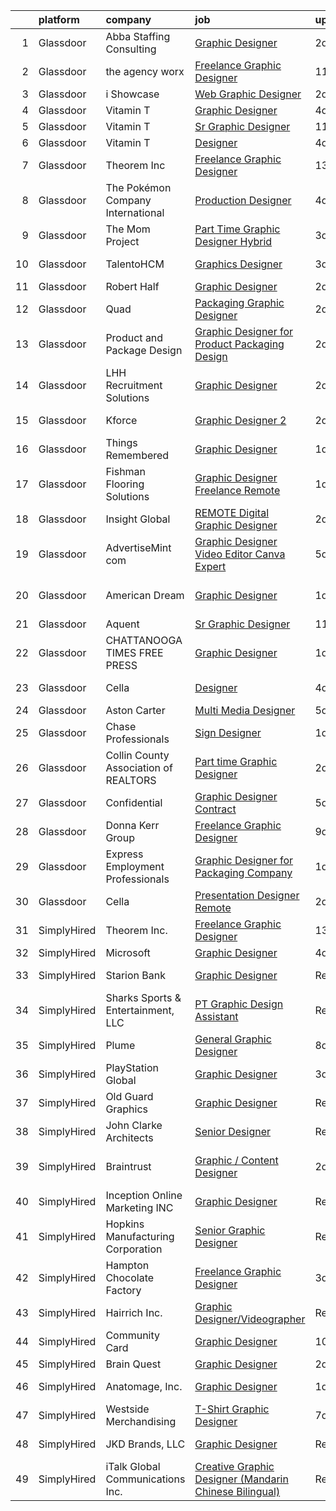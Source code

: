 

|    | platform    | company                               | job                                                                                                                                                                                                                                                                                                                                                                                                                                                                                                                                                                                                                                                                                                                                                                                                                                                                                                                                                                                                                                                                                                                                                                                                                                                                                                                                         | update_time   | location             |
|---:|:------------|:--------------------------------------|:--------------------------------------------------------------------------------------------------------------------------------------------------------------------------------------------------------------------------------------------------------------------------------------------------------------------------------------------------------------------------------------------------------------------------------------------------------------------------------------------------------------------------------------------------------------------------------------------------------------------------------------------------------------------------------------------------------------------------------------------------------------------------------------------------------------------------------------------------------------------------------------------------------------------------------------------------------------------------------------------------------------------------------------------------------------------------------------------------------------------------------------------------------------------------------------------------------------------------------------------------------------------------------------------------------------------------------------------|:--------------|:---------------------|
|  1 | Glassdoor   | Abba Staffing   Consulting            | [Graphic Designer](https://www.glassdoor.com/partner/jobListing.htm?pos=115&ao=1110586&s=58&guid=000001819ec619d899d9ade194ce280a&src=GD_JOB_AD&t=SR&vt=w&ea=1&cs=1_679283a3&cb=1656226192227&jobListingId=1007960849158&cpc=6FC5BA77C9A4CD78&jrtk=3-0-1g6fcc6fpjoqu801-1g6fcc6g8is3p800-155bffd3ea9478ad--6NYlbfkN0D5XY8x9m_cZnzhfDtFYdXIFqW5MfypCU-42RSKYM1kH_0eg9Z-lCucDnpRQujjG_ooTclHPZioJhe4mTk8S5hcjyUw3PG8KJkUVTs5vgBmLElv8meouyLQebweONDNT1XrFsEC6s1bsN_UQPBA9rxKUjfxQBaMX06mq7FGyrM_JAB2sPVV88j1o8Q0quW33VTrM3fRSUw2_3JqJBb1dUELeRyNC9sgsw-kEd9g2eyJoKiCdXBXvkY2dPtUPRLLeXvlC6-XCemA7Sgp2KDRaGFDpxiABA20z4xykxKTABbea95UfVTNgG3W168HAiCa0frbggjBMLaSUH7-9zpfuiAeJOXVjV69P6xHufI5--5dj6VyVYLVGon_unWCTkWp4AS80X45MqqMioQYI5jj6tlx1BUOSk31w8Y1tnuvk3cg8SBW7PINYjEQDw2vgLqPZvE3B5z-Te4cpr9OC4YWsaiTUQduz4QSp0ljbR0R-xkxjfJsiBRkTJup-JZL_kSQxKW1r9m8tOXnwW55mAT5pO7cRALN83ltIVsg4L05rkWtJ2pJ2LCKY11Cdyah6oj4pHU2IFt4N6HlmCRiJctfFlz9)                                                                                                                                                                                                                                                                                                                                                                                                 | 2d            | United States        |
|  2 | Glassdoor   | the agency worx                       | [Freelance Graphic Designer](https://www.glassdoor.com/partner/jobListing.htm?pos=125&ao=1110586&s=58&guid=000001819ec619d899d9ade194ce280a&src=GD_JOB_AD&t=SR&vt=w&ea=1&cs=1_388feb31&cb=1656226192228&jobListingId=1007939456850&cpc=F41FEAB56D215062&jrtk=3-0-1g6fcc6fpjoqu801-1g6fcc6g8is3p800-eb23ba17fce3d6ed--6NYlbfkN0CNOKpjDIEH11s39GTuUki_mvxNbnX5BtDlH5CMrheAnKze_5JrwQ4joDkGUDohP_RV63qvahvX7e6H55s4A06MW3r7PYFarHWSLuqQprdfoOvK9e6LH1QDh4mya7tJZh5oeKmFmXyJpTc38eVMbWDCifdbDPUHZMGH1fTkqzo4uyp7pZH4x-ED8leFerAWhn4uh7o1BulzH_WSV8-BOrO7W1O6BHNeUd8pxJvXmsurpqcMozDMic5PVDCno4WoLPJ4Pmqepdj0zo4Kx0dKS4ad76AuaCIirgcESqZik47s0wzyrF7PLfh7cUme4KEgwoDyIva5IdEm0SYSvyNFh1NX6rra5nLWPId-pLXX9V-O9NOEKSrbhTo1nTDciBZZX8nBUshv9SV6mprfgy81oqQssCG7GB_9tsY-8NEEnm-b2BrtRZM4ICyUeLyWMOgXdPjjjl7F-Uym0TUypvgK3LyqcrEOMeWjVPBqRCyp-WGks9oE-H3uVYTmDYmOtU6VRnSUlqENFEbNZQ%3D%3D)                                                                                                                                                                                                                                                                                                                                                                                                                                                           | 11d           | New York, NY         |
|  3 | Glassdoor   | i Showcase                            | [Web Graphic Designer](https://www.glassdoor.com/partner/jobListing.htm?pos=103&ao=1110586&s=58&guid=000001819ec619d899d9ade194ce280a&src=GD_JOB_AD&t=SR&vt=w&ea=1&cs=1_1da3d075&cb=1656226192225&jobListingId=1007960017050&cpc=FD1C1DA32C38CFA7&jrtk=3-0-1g6fcc6fpjoqu801-1g6fcc6g8is3p800-4771ea69a23d1d7a--6NYlbfkN0C2SVAOpOeIWQkPp9EeCSLxTLheLRty2uanDx8E9nXZ3mMSUdBgMf7rfQF1AU4ZF9i69ISY6-H8KlFNhL_0aqDCglnYIWJShCcLQeWwGWZSiG3_q6Nfl6pU9ifpeoh9xelS_tjnn1Xw-lOg_y-LQLk_KY4BWZxKPPCveORqECN_W8fRIjrozF6x1jD-zemcDc2blQddD1cJhkdUquanOIa5lJWDlBKju1Hcc-TXP2ybGexguAK-KCeoD_tdAtr75MwtQR_4Wj2VBF18dBnhtrmuzjhL-o1PiD42RbvI29CuR3CENgdk03KZ6Jhm_1Dtu3MzNlhjtrWLP3l-LBoEwOjv4r6K7uQ3MtdDhIkReZOYMMfC-e3LK2wtTGHeNK6N42szmskfY9B6okSTZAy9G4CoQIaGb559e9hb9foE4Ky5t_SHJilSNajED-W4M0WI4gGquWALZgzF7cjjcdwV3FKkOd4ERY63NxDNpMUPwpOznDttXSqjf0rLkemxawHXIXA%3D)                                                                                                                                                                                                                                                                                                                                                                                                                                                                               | 2d            | Remote               |
|  4 | Glassdoor   | Vitamin T                             | [Graphic Designer](https://www.glassdoor.com/partner/jobListing.htm?pos=128&ao=1110586&s=58&guid=000001819ec619d899d9ade194ce280a&src=GD_JOB_AD&t=SR&vt=w&cs=1_1e503f4f&cb=1656226192228&jobListingId=1007955012615&cpc=2CAED5C921A5F994&jrtk=3-0-1g6fcc6fpjoqu801-1g6fcc6g8is3p800-ce5b54e48cba1cbd--6NYlbfkN0DMrcEu7yrtATojKJA7cEzGQ3FdRGWLh0CZQInL4ECGI6k5tN82kdM0cJmh4vC7Ggj-oR0hxZitHiOfjVtaSu2_qOcMCqh45eBlE_Zp6yIr5VJhGkKkjNvkfLANxRCnoiio94UsgriVIm3sldchgj2bn6TVhBJjggD-sEK8Te1n0-h5zublTHQhgubzLdK9cLorFQt_Tmrs3hcqX8j6qXBBy4yuUteV5MsP2hC1R0QsJriEwOjWSdmVrSunq9c2GXzKF0jET2epQ83MfqKduwGRhXKpq-rybzjZpooI5rtSl2lKr-QrC6SiFAMxvKdI1btzwcYq16otszbimn9MBcWCYkDJtaav7-kd84NfWWY21ofCMI0FY6ekF-FKKm-_n1GJImziIK_1hq6vS7PxLyRibo1tvSDaGFTmYhY5zd_5uUVwc2V9YRsmvSWigDmnq2nZIgCX2yaaspor7HFAieQu)                                                                                                                                                                                                                                                                                                                                                                                                                                                                                                                                      | 4d            | Seattle, WA          |
|  5 | Glassdoor   | Vitamin T                             | [Sr  Graphic Designer](https://www.glassdoor.com/partner/jobListing.htm?pos=124&ao=1110586&s=58&guid=000001819ec619d899d9ade194ce280a&src=GD_JOB_AD&t=SR&vt=w&cs=1_80041935&cb=1656226192228&jobListingId=1007940101370&cpc=AC285F3A3ECA6BB0&jrtk=3-0-1g6fcc6fpjoqu801-1g6fcc6g8is3p800-c6b52493ae297125--6NYlbfkN0DMrcEu7yrtATojKJA7cEzGQ3FdRGWLh0CZQInL4ECGI6k5tN82kdM0OKoro5eXmjqSabeb8LyuixzlCVaaOdFuUb_EADvcFDL3e1gd0MpVHqtarkO9pO4jR9onae6VtmlVSDb716yM7usLKZUPJImn9enw42DB9ntMsVx3NNtQ7ihDyHASIvoTb6oTS5G3iWy8wmnTVmWGsVQdX3LomOnbiRDaPLGDu2BcggqsSzWm-DG61cx5k3VW1xhy6XbMe9TcACbavTyDfj36xMn5Dr8HxwU_zq-98BsSdFFMvS0PIkyeDgxn9bGgNo3OUrWTmU3wTorzJUhAo5IK1v1Jn8--qYUI-55L0UQtMiTU2xd6I6NZNMAB5gm3x6mNsG1OBmTJkNwE1DKpzyHHRIhm3tl_HaeoGix2QEzgh4A5KYfzVvlIPOnc2Dw-U0S2BfIPNXRIulpovE_vPHaRhy79XB9a)                                                                                                                                                                                                                                                                                                                                                                                                                                                                                                                                  | 11d           | Remote               |
|  6 | Glassdoor   | Vitamin T                             | [Designer](https://www.glassdoor.com/partner/jobListing.htm?pos=117&ao=1110586&s=58&guid=000001819ec619d899d9ade194ce280a&src=GD_JOB_AD&t=SR&vt=w&cs=1_fe8f001b&cb=1656226192227&jobListingId=1007955670207&cpc=AC285F3A3ECA6BB0&jrtk=3-0-1g6fcc6fpjoqu801-1g6fcc6g8is3p800-bcd86669f1890f57--6NYlbfkN0DMrcEu7yrtATojKJA7cEzGQ3FdRGWLh0CZQInL4ECGI6k5tN82kdM0OKoro5eXmjpFgR4A-F9aHgTcR3ciDj2MguHA4O_PoI8XH0uPJhIT0OoQ6WoIooXEcC_QrOVX0Ud_a-5AuqAp6DS1jr1urye8pS88n6RSWhCSWMsg_zBNXUDwtpdnK91bBHJLdgfsps5jMAkN04hqaHiPIV_owfdEGi9NJiqcwazd7hCY7hsMxlvJfmXs-AroTLRrqctat-YXBz7YtsFyQpM5c2AL_K-s61JMpjBmk2WePuGOT1H05Lx7nvGL94xayJo4RbYkXBQcCrqpg7GEE8Ji_J-F7-Yt3HFt9IM_pV5ciSp8pNFXTW_tSX0Lh40g-RFczKOqfy0bgW7i_paOHUEtSSVvbegUps7UEVUpmoTJAWrZ47z7UYjgGEet1RzOYuaKfhH7FewtvHBmik9xYVrHSwEsIjWo)                                                                                                                                                                                                                                                                                                                                                                                                                                                                                                                                              | 4d            | Remote               |
|  7 | Glassdoor   | Theorem Inc                           | [Freelance Graphic Designer](https://www.glassdoor.com/partner/jobListing.htm?pos=104&ao=1110586&s=58&guid=000001819ec619d899d9ade194ce280a&src=GD_JOB_AD&t=SR&vt=w&ea=1&cs=1_156506c2&cb=1656226192225&jobListingId=1007933778137&cpc=8795CF9063CD573D&jrtk=3-0-1g6fcc6fpjoqu801-1g6fcc6g8is3p800-c6f76b686089fad8--6NYlbfkN0AFW8_jy3Exud-3yScDe6C_gOnco_vY6PGUfytLF_4d6EkTCpOAWV-CrHKoiYYLwIqg1l_gI_lcE6Sgc6Z0AbUcjp9OM2Gim2qbKXCOcZaAhiPME1DQ2wZs7zWrQyxgM_WwQXANWvgVEC4Lx131mJzhmPIQ_XinjlxfRdvB2NH3Hgy4UHt9gIwQdv5K2XbsF0V3HHAOLEsg1LUzUAFi0n1GOTbN_Lm4NyBxmrqdVY8rZvycshrVxhE8hjEce7krjI9yXnKQH2qucYZJB5oGsMsRo-1Q7B6cH2-PSg6BYG33kAAfh0Q_j5nG6bHXq7ReHa49eljmyKfk79woVhGZ2p5G2gV9ntKAo3giKTWk0Bx8qn4L2agdrjg1z-t5D84iq3y0t3KfYOTyWGA__4x0Kj25H9lqB-6JqWlOlSFpaRe4EGMtkSt_h2tjMuB0GPodRU3kaEKU_TxAEZuNe0IjWohDFS3DxTWHbpAb_1KwD06OtQE0JYJqwtegxUkoVXaXlKw%3D)                                                                                                                                                                                                                                                                                                                                                                                                                                                                         | 13d           | Remote               |
|  8 | Glassdoor   | The Pokémon Company International     | [Production Designer](https://www.glassdoor.com/partner/jobListing.htm?pos=111&ao=1110586&s=58&guid=000001819ec619d899d9ade194ce280a&src=GD_JOB_AD&t=SR&vt=w&cs=1_8bcc2c8c&cb=1656226192226&jobListingId=1007955797822&cpc=155EB9D5185558AF&jrtk=3-0-1g6fcc6fpjoqu801-1g6fcc6g8is3p800-4569c9f00602e85a--6NYlbfkN0CsgUO0V2fSZxJANSxJiftVXeq1wpG4BxYFHzXoW0hPJmDJUt2tzUiX1Ik0E_2Ey5P3kuNJ3C0wFjwctbU8l_JDKLh6ElT_rMbhSWciRMhpvSZpqoYnMlETf_RIlPnzlNUm4wIpokSk57A1FSCxwXFQT-1pp-s-hfYjvb8nAGcRUcCh59v9G856g9RmzuLHBu45ptmnA46Kw5Rdnig8-NTwZvs-e3fxXUDHJ1eoaCpS623HYL-bI9hoxvbi36tbXbKopERZxH53OMBvNGgjPbLpiiov1yxK8vNVrq9fJGZgBbTeFbwLuG6faFvWuwr9EAtKwXyHahPfC22z4IE7OpYQ7JDmP7EtBYmcllCLWUrE18JrCVHQf_tohb0v2LxZYUXrYP6q7s8-5rsZlM5aLPsRjCbdXYhtNFN6nIiZdkih-7BK52BjiBeubyvMS7wAChArtd6CWtyTOOLcGXUun8X6JV7OVZDfGmw-y9-eXvVkw0SctCAp5YHejQCSlrG2MVHq5JvxhTbUcdqoR3HLQL1n1QeZ646e-CZ1SkGXEucVk-PdkpcBoUkuxr4EI3tLBGavjP4E2S3uFe0jLQTpdW0yLzGG50J7XV6uMax-2RmnU81A10ncP3lH-gO6rfFyuqZMsLWRzU2wygZM-QCKygseEUyXeSylyeLBi9APribOTfsEjYdZM14FYzDXWk-fMY9B4ICkGZNmkuT0Yy0q8HqtrXh1zo5tn74Z0nDa-MfzkUwklwbFfO0frnkWQIOd43neWioS7NWQ28qxKhv2F9VnwCet9-eUCd158JwCxUW8OTwVzk8ytHbuseE4z82mVrrI_URLayVETGqMpvvcJcteEE91LE6WGetaArJiPgKSS9ALKJd8kxZlWXn6uQwHPSVeq4xP7V_zijjIAO-Ow_jO)                                                                   | 4d            | Bellevue, WA         |
|  9 | Glassdoor   | The Mom Project                       | [Part Time Graphic Designer  Hybrid ](https://www.glassdoor.com/partner/jobListing.htm?pos=122&ao=1110586&s=58&guid=000001819ec619d899d9ade194ce280a&src=GD_JOB_AD&t=SR&vt=w&cs=1_809e19c7&cb=1656226192228&jobListingId=1007957323461&cpc=FB7E4A1762AE5BEC&jrtk=3-0-1g6fcc6fpjoqu801-1g6fcc6g8is3p800-a3e4c99cd3a6c9db--6NYlbfkN0BDp_epf89aHDQhKpPegNJQ_ldQpEFZQsM9OcONMGxWx6pU56EKHF58QjVdAUvn2gXE2PLycLtZlKYy5F7DR17S6lgp4_AtS4FrNqiHrPdPAo1mXKqs2HYu9XrEZJWNHix7pYcBAloyprZ6EtoHXvB86DjR3KMGw4CSktgP35uB6aBv65wmkVgTVKzlbGK_mNlWpWQJOsCxzU7K7Hs8Ps5vGs1PfeYmxbJBwfCdeIrY8hRzlhFksFOglxwZ2e3CCFm4LeczwbvxQc-wIKmjD7ulgKHRz67alG3SoNEOiPYASAqTDr6Tn0A6XYO1XMZfMCHx2RgcjY9wfiNxcDT7g0C_oMGxB0O-zpL1ZGKNJzBIhWAtM-aWWJXfwkX_HqZINE3uNnp9TOrBasubW4PQ0hAMtBVIOMtFTMc67nInAIeYCS6JizJgTBH9AyL2jMNeImUtE6ymucfoXVrTOwcZ4aYsmkJcxNgHrgG9rulw2FYMWaJDhC9pB8L5pQlRLbue83ttkJV29OYNM_bWoHYTrOpGYeJ0FRSOhKfSJa_zx4cMLxq5MqbQ49YohqdaXJPVs72gWy6tPTjCWA%3D%3D)                                                                                                                                                                                                                                                                                                                                                                                       | 3d            | Rockville, MD        |
| 10 | Glassdoor   | TalentoHCM                            | [Graphics Designer](https://www.glassdoor.com/partner/jobListing.htm?pos=118&ao=1110586&s=58&guid=000001819ec619d899d9ade194ce280a&src=GD_JOB_AD&t=SR&vt=w&ea=1&cs=1_311639d3&cb=1656226192227&jobListingId=1007957279910&cpc=AC285F3A3ECA6BB0&jrtk=3-0-1g6fcc6fpjoqu801-1g6fcc6g8is3p800-30e5561eacdfe184--6NYlbfkN0C_SycDmnNWjSnOfNojf-KZh-yXpPzkmZZ6wpMZhR9zB5dLKAJ7UQnWo9NBJTHUaTMjxoL9bv9vpKEVw9HTVib7RIKv6rfRdjKvxIVLTWUDppW9zIwsdN0sUnpmQqxuChNn_yb3grwibUyIpeCQCBaWPXfnVrU6_QyRRVZSlVOnqxJmefw3L3KXq8L7cAjMuKQmbD9qtMJyQUJ6mFMmbBAiWTP3w8Jf_lM0ggidBfLdXiiYCLb08D6Ci25bsPPeUMYEHYqeAy-wXBKHSxFFek6RPkce2duNsWKvno0Zo0v6bmbk9Wncj29yQd8BhcWVrUYyKPw7OvjHuM8xkJpTyqf11aCrkxDrECfOI6jL7SCcLEcLU5fRCWN1Dn9_bVpQ7FlYjqyQ46VGTFqWNL-vy_F0ivuLk9ifzJW_ZYvdCMLFpDKWfFVDKlBWtr386haXw0p3c8CAeV4jS-w9_jMitfC-0Ne9Qu5meCmcrBtMeZrJQEKoOwfoXu4VHnO8QGK1r8L1LEKjQJKOT8CAQU-toMEhwRaZ24HPHYSn9N9pTVEoqMTepl8NPfkJuJashFBEkOOICjs7g__TIw%3D%3D)                                                                                                                                                                                                                                                                                                                                                                                                    | 3d            | Huntington Beach, CA |
| 11 | Glassdoor   | Robert Half                           | [Graphic Designer](https://www.glassdoor.com/partner/jobListing.htm?pos=120&ao=1110586&s=58&guid=000001819ec619d899d9ade194ce280a&src=GD_JOB_AD&t=SR&vt=w&ea=1&cs=1_0ef5e0db&cb=1656226192228&jobListingId=1007959537359&cpc=F41FEAB56D215062&jrtk=3-0-1g6fcc6fpjoqu801-1g6fcc6g8is3p800-a3b015ad14b5a24c--6NYlbfkN0CpzDdaQkua3np5pkmj49lKioZwmwxQ-yx5plwbYmV_My3ZZxK2JCK7l2sPfx8I5bZMqcDl6RiRYWODEUx7802_Y3mbNuAUx7XYGXpWE2y34WafLvE0taWVxqv9hwexZy06IkhZZLBl6tdXm3k-tnl84RttUM7ifjLTlzIjGrW55BTiubNDtP35ozqF-8263LZYgcJ7_N_WJVXOCMLGiSUWww4WlrtK_MKUAhwnedtPHJekSHOLVVEuLcqfvnepVzqWd316NxUq919OEldnXW1Fuh-_3VjSCekLmC0kTjl9IZQ_0wrTEbKbgJl0Rn3IlFj7H73joDmYhubB1raD_S44AQQz_iiTb03xewzICsA_ThwaOnVdtq8i5waEUw889Uf2wA0dc3FVhN7LyBOiEoLXH8u64IGd0US4a7p_ZBi0LNMy6uG2-dG7xPopO8SDrin-Ujys8f4fnijxHzD4p6uvjLKTZAtl7n1WreJcgwjeYbjC3fM_wFEZ51RltNFGQilNgKsthf2ICme-r2D7Y2Dh_gZ52vhLR_hv-KGFp-D8Ng%3D%3D)                                                                                                                                                                                                                                                                                                                                                                                                                                     | 2d            | Atlanta, GA          |
| 12 | Glassdoor   | Quad                                  | [Packaging Graphic Designer](https://www.glassdoor.com/partner/jobListing.htm?pos=130&ao=1136043&s=58&guid=000001819ec619d899d9ade194ce280a&src=GD_JOB_AD&t=SR&vt=w&cs=1_d45264de&cb=1656226192228&jobListingId=1007958930311&jrtk=3-0-1g6fcc6fpjoqu801-1g6fcc6g8is3p800-77c884afd451cd6e-)                                                                                                                                                                                                                                                                                                                                                                                                                                                                                                                                                                                                                                                                                                                                                                                                                                                                                                                                                                                                                                                 | 2d            | Remote               |
| 13 | Glassdoor   | Product and Package Design            | [Graphic Designer for Product   Packaging Design](https://www.glassdoor.com/partner/jobListing.htm?pos=102&ao=1110586&s=58&guid=000001819ec619d899d9ade194ce280a&src=GD_JOB_AD&t=SR&vt=w&ea=1&cs=1_362e9972&cb=1656226192225&jobListingId=1007960182730&cpc=F7A2269C793D5877&jrtk=3-0-1g6fcc6fpjoqu801-1g6fcc6g8is3p800-3a6a9cb12624eae0--6NYlbfkN0CPKkCvCkja5ODHbDGpYljTShcneim2dZY2lAzUYGn0_73bX5U5zSpw1-HyiiWgRcUjDq3i3VUoVJlTgkZDmhvlXX518Sipwod1cTQiTxAsFXCPT7pTeq8s_3FoszeZkZC-JeecFrGFslj4r1eijsPk-JPu5v57Clh1fePcP5cvQ-NvLbo1Pbp2DMrGPJSIACq2KER-a6hYKfRsI4-F31PBVEAMDZLpS4wFkHiovbaWm5ZX6cYAxOxqO_-aXJAl_8M2fjhQDoGPFBpQybxjTd4pLSxBq8C3kcnM-pcLv6X8GBO4d0sS4f5in7XKtTSrsHAGVRm-bpgaEwPSSBo1JKMKt0kXll1t-eyQpgWxZw1o6knGsda5dNnqwEvxvAzZg2QzSfq-zluIm4YCQ3cN9bVXB_0Zgk3YQ0TN1Ox9LJ3O2tGSDBm6uJF32lg93TNp8xgNg2JHz3RBOK5NXDq9ckUX3wEQeP0GfbkmL2AllWeFKtOJD0LidT3kNEkT9kyMOWxElyLEsNQOiD7ImrqKxCpIhqHyuFwKdbr7tsHB4QxP2g%3D%3D)                                                                                                                                                                                                                                                                                                                                                                                                      | 2d            | New York, NY         |
| 14 | Glassdoor   | LHH Recruitment Solutions             | [Graphic Designer](https://www.glassdoor.com/partner/jobListing.htm?pos=121&ao=1110586&s=58&guid=000001819ec619d899d9ade194ce280a&src=GD_JOB_AD&t=SR&vt=w&ea=1&cs=1_6e0ef1e6&cb=1656226192228&jobListingId=1007960291519&cpc=F4EED0218A761C36&jrtk=3-0-1g6fcc6fpjoqu801-1g6fcc6g8is3p800-b0c72b406400445f--6NYlbfkN0A_GD1K3dzeu7WcKnsm6RLSD1_QV-mkIht0EvhowBp1RJqG6mjyu2B_YpGjuow5vjDFCZH0xDbtFIVDU-bUjFp5MkcyNcIITHLJVNUj9jVNqy1qsuS49ZfhntlVDObKkq-lXHAfWPr6v19GFmoQR6WzTouSoblu7pw5cq4yjSJlBlR6wIVdGN9Dk66wlu3EOeU2V9ROvOiY3zilLobiMqF2e0D26A7ZI3GRTHRrmBR5wkXn75bxH33oErFFwKPs1ZOrlYw75_QFwqXn-0pPS-oKc0nUJXhSxcVLgKHYyLtzGLeeD8FQmDm4nNcRcwja_paUEotUEyRsYbKirgn17nioYS82-ZNTZhb0akQekr6HrenhRnfzgKErG2qc9K2LPaKbNog0_pYPKAjvc7QZ6T3kNXo032kQ0Vdwj07o8NWIER9eOJgp5ae-O3Yji-X0d-QPtYDbYHclS2U2oN8wSt2NA0R7eJUBydx7iVCpnqUKTLXogkop6TdMK-qjzRaVbOAEDxzjaaFtPK0r4VTdEB3abpNHafBH3nIlvm34Ya79WA_HSpZznZJhNDjhvxoF4kj6EIS9j0oH4spy8r9im8E9LQBwCuhfQMNYpN2zVAjr9BFP4mJtm8fJ1L_HIkoMgobEoy8SaGh5h-1Y_TkHS62Bz34oVJNY_-kHyG-8yGCbwdXOB7oWJc_ZdpOdQz6qn4csMmP7df1k0pJM9o6kpMQ9GNm92kNeX50uEx_TAs7My9ZFvZDT0wxp2JoTGj6j2XayOxMKecqgmz0a1mYJgrLjR-qH7aFf-TBd0FBSGImESw%3D%3D)                                                                                                                                                                     | 2d            | Dallas, TX           |
| 15 | Glassdoor   | Kforce                                | [Graphic Designer 2](https://www.glassdoor.com/partner/jobListing.htm?pos=119&ao=1110586&s=58&guid=000001819ec619d899d9ade194ce280a&src=GD_JOB_AD&t=SR&vt=w&cs=1_e5cdc970&cb=1656226192227&jobListingId=1007959635224&cpc=32EE424DE2B657EB&jrtk=3-0-1g6fcc6fpjoqu801-1g6fcc6g8is3p800-35370c684ebc856d--6NYlbfkN0C5IatSLh_Ak1q39eQQoPIxD737RW9NeiYGvIRXkrLjEBkC4LI6KweFWWPiS1PvvlxSok1erwOjDKhc3Ia0jbn9Mx6r554NR8sTbKwZTRwjoGo1MeMXkw3ZBcCF0Ux9IWsh3OvEyYV3ZmpUzEjboi6ESFMqPYfCMdynu2eFiZyX173zNcRPuGf8ZNiH5Y3I97jf7Zmcw4Wxetf_pgZykcW0VXbQkGUlurq80W7ZyutzcGWjvcJalEcQvc8Grp5NVVGwahPiEAxVbUpOiaadobaZ28IJtKo84rg3sI2RgN31fQNQGRUe71Z_K7u8x_h5G9dfbVQRLC8fIQ1Vbz54bDgglPqPv1y0SE7Gq6WMq-M2mLZwECNQH0bIU9UjKKanVkxnZNvZUbC_TH9vxSW2nGtQAIMzOtwJoEmJoPhH0XDdgfd5sv6sM-T3KQ-V8kzifS7D-C_-G8FD2UeYmw4wxM4b4YOaVBvQgD8ZGG77lyoISHMM8FnS4KOHHRCWBtnk4yiX97ExZyjR4uE5576c87HpkbVsiXTvJkaP-YYvj9s7s9L57rVDTLItOCQjWzzmtopZs_Q73amuKghOr9QptyobrjSTQ0RqMSbZlgjZjhgzXw%3D%3D)                                                                                                                                                                                                                                                                                                                                                                        | 2d            | Redmond, WA          |
| 16 | Glassdoor   | Things Remembered                     | [Graphic Designer](https://www.glassdoor.com/partner/jobListing.htm?pos=107&ao=1110586&s=58&guid=000001819ec619d899d9ade194ce280a&src=GD_JOB_AD&t=SR&vt=w&ea=1&cs=1_f61875af&cb=1656226192226&jobListingId=1007961907514&cpc=B076152010A3B66C&jrtk=3-0-1g6fcc6fpjoqu801-1g6fcc6g8is3p800-b04639f8258208e3--6NYlbfkN0Cu4VA11Ey5Rm7qbFuOQAhqBCdzuaPdWMyAGunGZIMdUussRd_lLZ3uhiFILlYbhF-op625wedzcgEoW0_9dBL_Zzore8XTBoTLxZ-eOg948npY0o9SfvYYALlOhN5oz2HvTHBP9_JI4QtNk_PLVRX2u9rH-TYrt9BrL3iMcTYn21PnEg2-z8NmYBi5-x6CAR0_Lyfnc-UW4AbOF9o6oPWbmvrSOV7amZI0cORYu-_MfF4E6Zhg1fVHC09ygm2GrJ_Dayzw5E051z731Ui6iesQuZJ9jWfIJJRPIWE3ryKsexPlxSd1Jpu-_IdYo8coe9HzfMJesy-GCOWqrtzpkObPZdkNWUIGxyRVE9KdT77TnaAPLnrKsfkvenmcM8o3LkZSdG2BxjIgwwUH04xQb0mBNANchPBK5KYaFZwM4O7UtPzLHe4b1eYpYZidB6LG9yL5-6vDwgXAx3A10x4JpEwvE0XBywqs1ezOXrEkXmaBADZ1lX5xCt7DiJx-ma5X6Yo3X92YDn0B3w%3D%3D)                                                                                                                                                                                                                                                                                                                                                                                                                                                                     | 1d            | Remote               |
| 17 | Glassdoor   | Fishman Flooring Solutions            | [Graphic Designer  Freelance  Remote ](https://www.glassdoor.com/partner/jobListing.htm?pos=101&ao=1110586&s=58&guid=000001819ec619d899d9ade194ce280a&src=GD_JOB_AD&t=SR&vt=w&cs=1_b74c715e&cb=1656226192225&jobListingId=1007962166781&cpc=55FC80EBF760BBE8&jrtk=3-0-1g6fcc6fpjoqu801-1g6fcc6g8is3p800-d14f76adfbe07c3c--6NYlbfkN0ASPUBPh8fCg2XEck4nF5uanrNgUDbO_I3KPNRQKJsTfBSP5tJHr8wH3qRubOoteAbB70se9G-RocAuITHb7GMaDaStTbUyS_MPzv2wFNjXC2WioyMPVZaj0yiP3nM9cYaLN9Cz97ZYAnNqRep0BkQAFc2uSV-hraVSFGM67x9FVgyA7ZFGijCImY2lwvX6z7Ps5uZjAaS0pqRWGo-AneDVQ9WtG1z7UAFj4_mHqa1nkz6qzWc2B4rii5xupZwLodB_22njMNp3GJoPj10KjuPnUkJE5pWLGxKuHXhK_T2fDHrnULhHHnXC6niO52GJJpOrZddMR7JejdvkwplTGg1Zs6B9V9HaAVuT5v4fzKVTZpc-gpyrSsedeEu-VZ1JpDMpD_Kd1dNV-_LtmpNInJWlzilsbbjXcvw7LJ8axDvKni3NN295xUaZ9-04mbxXRvUEh_dPg5n3P-DWE7nolfZtLyvd8L2Kt18gy1jzKW9kDxddjESBt3nwBNBanlFttUX4vvb37cPkP9CpUGSrGBlEO8jv65h1X5MTGQQh-4VJ_vrpX8CqBJ8l1opa4WYq09aeNAbqoMJZbfOKvOHpDa7TFaHPSlGvxfPRTVDHsbdk2ZtKAUoaQSpo_2iD1aM3DuvBjj7ZcsTP9HX7NT-FNZk_fNK2H2IhZQuoOna4yUWW2YHmsecTcEDNIHHoHhoXXVSnyceOjP_PFd91__9jd8ujdz5NTdJvH7a52whmg0Nd2w%3D%3D)                                                                                                                                                                                                                      | 1d            | Baltimore, MD        |
| 18 | Glassdoor   | Insight Global                        | [REMOTE Digital Graphic Designer](https://www.glassdoor.com/partner/jobListing.htm?pos=113&ao=1110586&s=58&guid=000001819ec619d899d9ade194ce280a&src=GD_JOB_AD&t=SR&vt=w&ea=1&cs=1_c1d111ef&cb=1656226192227&jobListingId=1007959466660&cpc=AC285F3A3ECA6BB0&jrtk=3-0-1g6fcc6fpjoqu801-1g6fcc6g8is3p800-d6173c50e3cf0763--6NYlbfkN0BKkHZu3wF05EeDimN_p6sYpKCMArvwa95YdH7UpkaBCi52Bcb3JNt3Qfp7y0IX4HwxN_bqwdLpLOMnni_2EtkWaOCu8imboFqthtxb21zhBJbXzwYcKOukZlfGfHa9aphZzGl4D9pL-4Urr6p98Fx-xdO3JjCLH7Dm7NxrcgE5awWBvhKaBOmnSFi-pmKEbC0M_qH49kgWypkbLGcL3nDbs-xEyg8--LU46ug_lOoI3kdf_lUW64U0vqdZt1WCvaBThli4-Q5ZzaQaTtEWgb_7ZpzP2xeJN4oBHgsQRpv66Q9U_nXfXKlaKQY_gdORQ1fl0rxdr9e0GSHnQfNMDwI2xm-oor265V46Sit140cy71qKypX-niGxdGdL2fyusd9NBkUraiFDE4EPtUOnRlsuuE-I0OZuSSTDaOSbXyrDjgwzN_oICk5JqXNg8fnKXhwDqQIjH7D5QgvC7G8s4-UYGVocGOI-Pf9ZbZrgAAqc7QfxQa1laH8TykXnVZGAqBAGFa3MWmO-SQ%3D%3D)                                                                                                                                                                                                                                                                                                                                                                                                                                                      | 2d            | Remote               |
| 19 | Glassdoor   | AdvertiseMint com                     | [Graphic Designer Video Editor Canva Expert](https://www.glassdoor.com/partner/jobListing.htm?pos=106&ao=1110586&s=58&guid=000001819ec619d899d9ade194ce280a&src=GD_JOB_AD&t=SR&vt=w&ea=1&cs=1_c9d23675&cb=1656226192226&jobListingId=1007951455655&cpc=8795CF9063CD573D&jrtk=3-0-1g6fcc6fpjoqu801-1g6fcc6g8is3p800-1dcab28705211323--6NYlbfkN0CgIE0jwSWg1erLcJpw3tbf-Mn3zFWRrQEVAs5uYKm6C7Zc8uCURwWUYOj2p217B3hOiJ958VfXZ-UnWG-H7vod5i0DyA0skkYyQRE0n5FO4zMM39gEkfEa8fvs4xfuGDNtVEtqwIl0xbYZAGiIVY8tXrfQNVvWOP-bOtIlwvEg0ieMBdIyBi9bp3oq4Yl1ZnwjuC2-DA0TitKxQY7N-zYRdPBBfgxIyMXzRdCAUbnYzdhDgkmv2p5RB9wH1vAbBPy91-F54S-oQCdQhZKtRjUAvkOMWmMibeDSguK7nheWEOwW1hyXCAVrGZiL-__WkSAQtZEEwXhewTOuxQGKvmSJm7T-1hfGBOmnlBcd1AGRLjAtzF47DohoZyBy70DC2nvXa1TFV_Xt_jAqjG8H8CS9w14zzrLhERpnViioYZHETeL2Xg_Vkpjudq-a3IEHbOlNnSWGiUHmWJYd_RzKm8PuDyGCKf0NjimABwzIDPTO08dpPR7QyzqTPmVXaIRO5Oj47DGRnhYx3Tu21s6ABSTJ)                                                                                                                                                                                                                                                                                                                                                                                                                                       | 5d            | Remote               |
| 20 | Glassdoor   | American Dream                        | [Graphic Designer](https://www.glassdoor.com/partner/jobListing.htm?pos=114&ao=1110586&s=58&guid=000001819ec619d899d9ade194ce280a&src=GD_JOB_AD&t=SR&vt=w&ea=1&cs=1_d6587ead&cb=1656226192227&jobListingId=1007961709656&cpc=2CAED5C921A5F994&jrtk=3-0-1g6fcc6fpjoqu801-1g6fcc6g8is3p800-58275d772fc98d41--6NYlbfkN0DI0iqpDd64BJVhj_OpUcIwrMekUbphj8kNoI-SjjPRUcrSLeo4ptD6d-K-5jMc6VZEbIYoSII_c4Bc68GWs6y4vRvP9TcgNlNYcDYsFXnh-5v3QXatHAnWrODI7M5zT0RRqMe0z31nsMMqexWCRzQJ37lY4tg4KXQBvtQII6c43_-2RMGeiZD28hOq5G2RPl2YXd8ouQingIr1VmPRZoqCwYRR9wmvU25riPeNzAnf0tYkstoNRJV9_FEtaStJ0LDbd63iCd8WP8tzUt9NZQWKxYxgUY548ri9lmLonAwDNcYjjrIsgZZEAm1LnvvBCAhlYknX-zPZuogtVixn_Ja2Wz8xP9F3eopKEfwosqVVcgHvFeWOPjdhoE08ziLrL-1FrvnAzzWaOE8Gf1Q99aui_5FbY5uLmYeGQw1oaSw4iKsG3sMtk82qBmPHUGKOL3_SrcrgRU1o_rj_GvoOFA3Ad7S8cp7wMAufzaG3AU9LHnlsegeubYP38EkIgEns_lekGFvzUN9vsWHMh2nxyG5Il4FX4Gf-0buIau_mSroAJwhyEsa5favyTCiIMdrKaAwhftk46FqacKI1l6VKwBBh3P-epUNBLZI%3D)                                                                                                                                                                                                                                                                                                                                                                                   | 1d            | East Rutherford, NJ  |
| 21 | Glassdoor   | Aquent                                | [Sr  Graphic Designer](https://www.glassdoor.com/partner/jobListing.htm?pos=126&ao=1110586&s=58&guid=000001819ec619d899d9ade194ce280a&src=GD_JOB_AD&t=SR&vt=w&cs=1_3d7c5298&cb=1656226192228&jobListingId=1007940168729&cpc=F41FEAB56D215062&jrtk=3-0-1g6fcc6fpjoqu801-1g6fcc6g8is3p800-598967756ba94ddc--6NYlbfkN0DMrcEu7yrtATojKJA7cEzGQ3FdRGWLh0CZQInL4ECGI9gD0Wolx9R2EDT7B77c2cRZkYx-wKnyhquMKDIyhS8rOt7lOAhFDqR0mVm0xJxbbSGWT4IZxyYjPH4x2ViNQCn4kmbTRKv_tBKcGZPZ6rWF0p4zIHNSEVS4nJ6NOA_4Rqw5eEPNF1PVM-M2A60sONBoQ_oZT4_ffRxx8nEEZT8IUjCtybTTCvX1riEae6yEqqH0Mn-O9z2qGlNETkDMaUTYs60C4PjAVQDbyrSHQYVRGraycQi_jJqc5ejZUWxe3iS1i_S6m_RD5tq38JpbimIJumIbPW31kARVPjsA9fzzu4veoCgy7EU9PbDU_X8ZpaxTFPOwyNgmd_hEnxvwLMWCF_DULN57rVF0lUs_wbvgrqSZHc2fUkNV42f6X3jvAp4jIL7ekyuXZz0zneF4NOZthcKr91EmtQ%3D%3D)                                                                                                                                                                                                                                                                                                                                                                                                                                                                                                                                      | 11d           | Remote               |
| 22 | Glassdoor   | CHATTANOOGA TIMES FREE PRESS          | [Graphic Designer](https://www.glassdoor.com/partner/jobListing.htm?pos=129&ao=1110586&s=58&guid=000001819ec619d899d9ade194ce280a&src=GD_JOB_AD&t=SR&vt=w&cs=1_200c69b7&cb=1656226192228&jobListingId=1007962900528&cpc=7F6F94E2229B3AB5&jrtk=3-0-1g6fcc6fpjoqu801-1g6fcc6g8is3p800-c5242a3606931f4c--6NYlbfkN0CoZx6RZ76Kz2BC5LaLJVXH_1oYGbR7vq7wgU_JS4Ka_yE7NXZX-VTjwmkKjFY5-oMWLDII6-5wMmWcKVt5dD695L1PwHM8OnBQ8JWEN_Y-1tZCiqMUAznBKaHpFYGAwXsVx1Mpt6bZ0OHg2oDGZFXYxWHm4JMdgKUJhQa1o-Jyylxl2Ife0IHgVo9BZL9ioq8b3zZo0IoO0-7EOcHyEHZrQyRRNBat3rWo9_Vlyt58G3Mb2HYEpYLkLr6Le0KeHjcDZnVZzO5hXibV--3eEdZndbz63rkkVDx2VaCPvHs4UJ1zAppgGjJh4Ni6q1itMgwcBzsVms3K3BgSls1qM_dSlpYFXkgA914YCyLqEEbIdb2ntYRI20HV3xJUY9j8DH7T2lNWMtwoYDk0vlOJYg0ZrD2nDU39ZWVgVwPP2HTaEcobNZ9Ypr73_uCtyjWhtacGqk969OE53e8PTbQhtz6M2jhMubU3NPbYZot7tNsTU1Ec-LBdvuzjxD5K4EYhE9qb24Jz2E8qimG-h33jP2EmYFBOaf38phfuFb9dXEUiKsPBieVq_8urQQxuFGIRM09SBP3YSelNPtjgu6UFahkFNA_V9Bn7APIJV4Vd6Q6ch2u_zt8ID9cwKwv4u96NKpFOmFNvM-M9YgwDZsrPykh7kEJjPNvcUzw%3D)                                                                                                                                                                                                                                                                                                                        | 1d            | Chattanooga, TN      |
| 23 | Glassdoor   | Cella                                 | [Designer](https://www.glassdoor.com/partner/jobListing.htm?pos=109&ao=1110586&s=58&guid=000001819ec619d899d9ade194ce280a&src=GD_JOB_AD&t=SR&vt=w&cs=1_0a7ca45a&cb=1656226192226&jobListingId=1007954808856&cpc=F41FEAB56D215062&jrtk=3-0-1g6fcc6fpjoqu801-1g6fcc6g8is3p800-9b0e169fa6e7ed45--6NYlbfkN0ABL5jwqrJX8j4-zsE1pdctockIOMh3bUiDojLxDHSgfnyfdrl215GIT9Vdrv6w9Ung3pbTBrwUZ--pOD_yoK0bk8Ibxpt8Ttti5PRGlkKc1waA_1M26ntn8O6x6QbSuS-j4De2NiVMMLiF7zvKAL1-JQ7nXnKm4VEYJMpLO6n6-EsenrF0a0JALegPRN4yaXrfJnbBF2Xii-06G8y7EWKVXb1TN3CdV_2ylJna-nAcDUwJ-pibXwSF6p7jMIXPXVpWqN5weTbAkga2_kWPe7A6oQIanbmU2LcPfQxKBjjVIeEke8K6YuVmRQ2egeLmp___95MX8XxH2dgmIrfbMuvu70DOu0NTb6B0qDYu5mjj2reWUXD0je5W314eEo9AaRqAtZY4ECFZRo05vRsbEd4sXC-Gfb4JzcvhNvkcCBJ4cV9O8F_2-Fdi49krAMA5iPMB2Mb4gQFSMO6GKAQ4UocvKAYbsNmpoMZ6grlsrvI_NF8PZ9m0m3DM8m2cp-BXmlicsZ4yfjeDjlIlxyfenrMfzDGL6d9zQYy8QQKtO4Uo9pfWc1J-retACKN2tldrZtYmBT-A96kqgLlv5z8YX3rnrWKdfpnU1dR-ms_k0KZQR901w5i2DL7wQ1Xp25qNERMShD-ZeFIHPGAbc5U7P_2yTwst3V4_c0o1AqmWtxGoz3DXi7tkTLrxi57654VdFpF0tjTD-cB8n9qtrqUZJ0rGOIw3Ab3Eh38Sw8M5K6r5r8wsp538fot8XKTMlNgYyWKgvehDpvwHe93Kbzk5q_Wubh51C-IL7NY%3D)                                                                                                                                                                                                | 4d            | San Bruno, CA        |
| 24 | Glassdoor   | Aston Carter                          | [Multi Media Designer](https://www.glassdoor.com/partner/jobListing.htm?pos=127&ao=1110586&s=58&guid=000001819ec619d899d9ade194ce280a&src=GD_JOB_AD&t=SR&vt=w&ea=1&cs=1_4030de63&cb=1656226192228&jobListingId=1007953183634&cpc=AC285F3A3ECA6BB0&jrtk=3-0-1g6fcc6fpjoqu801-1g6fcc6g8is3p800-66c8bebb9604e637--6NYlbfkN0ChYVx_I3yfZ_JDY3EFoivtqvi_stwnZ_kRt8Dowt_l_d1ydueao4NEv8X4QANiVn_r-0WZftkbJucJr6tfMiG_ESfwYWps_ghS1sfURH0QqN8430WSrkaFnG-zoxs9ty4rRE0xZwVZ44kNbRHJoPPQpygHPgVG-K132d6f3GpODFLCuUkjdMmYrdBfR9Wbkb9sz73CQDNlmWh2CF5uwgDQA67UrYsTADWyH3ok8VoQVYtbrXY0BBu7kJjfGUc4wAerseGhvvAZ7AxWBfnJ7Tqw35j_dZufy6IZoVYMFp9fqOKX08Pp8HZQxMh_U-YDiCnKrzx6ycXjTE8UYIxFYIGMCD9-42sbtXgX0jeNDTCrP25FhmAzv6LF82aWJ2Xz_71ESaKfgx4gMQrRbHpxSklfktKk0_urBqtafe57HSN2XnFVCfGMxRQBGpbTug0Sg7V5DiUszZxiDLqvMqZNxpvGnCU6JF-eKPRoNlWliauD2HqEZzL8ACv9KqPE93XlWrBqXh14aqwGPUqStSfx7-q6EPMwugie4aj9JYzGOGZZd4wG_Kft2SvK9glAd9pM-DYZItJaC5IyQ52enZoQ9NX2pfPRd2P-1SxUbjjCji2DY7Rw-jkRrLXh4zHZdDTPdVkwYTsuzVaAXmcW9MhfQ2No-H0G02tDrP-wOwtc6y8IDNfBl6keTb1cKcxmkOecG7nbMP70oUS1Gz1psJ4iXuZPmjfOfAvveSPt8YNmmG76weGRaYchbWtEjB5KRFxG5r23zJS10oxGg2ljfWExBlG2yLF8y2oBxEwkvvVaZZs7UIe1EwBrt71qC25wdsBpgZNS_yCBRgKYy5DuDmwnoh_sVSWKsMFNIraCmy5C4IOHx8i5nbR8rTr1eAycYzpQrkAVS8k1Or188UlP6kTi08lHx_z1pdBfE5Dt7Y2HaEldVAlaeCyT4eEQOpkbHY2oAHydowuCm0s3MQ%3D%3D) | 5d            | Vienna, VA           |
| 25 | Glassdoor   | Chase Professionals                   | [Sign Designer](https://www.glassdoor.com/partner/jobListing.htm?pos=123&ao=1110586&s=58&guid=000001819ec619d899d9ade194ce280a&src=GD_JOB_AD&t=SR&vt=w&ea=1&cs=1_181b763e&cb=1656226192228&jobListingId=1007962286581&cpc=F41FEAB56D215062&jrtk=3-0-1g6fcc6fpjoqu801-1g6fcc6g8is3p800-621f2751ac4a0dba--6NYlbfkN0BxclAmqT38RfGsSQF9ZwwZA5XuarZhQwJ9ujjtRR8pUK44shZPJCyyodDUJaL_pkut59MCWwN6-Q_6_BLlFuvrIwoEbXk0rwQ2xTs1Th0Ns-CJFNjbQAzHYuhuBgvrF73qC8ZWrOmhxuTNaH8K9nkvvS50UIIscbL5OgnlwkYt-G_oCWRUOJhGYgphbdotjtQz1d8Pf6F6gTwq0xEbt8mLQrFgZBwy78KszNAllRQfqYK-1w6meaW2DO5ObdSDyiMzG9g2FUYHfDaL9Ua8lCLrXJPtzTVr9jiEYX1xeUsqmSvPb9AOCkdAhfu_0E4flkHdDwn7wIhLOFde9qZ3X9Ctpmq3MIwoFBDBqBCmdslDN2jfZr1Zsz5AAiKuit30D6pjDgo90w_xY2Kej11kUtbrCrAb-knaN3sbcxnh0UFo-N683rtfZgcgxp1YbmlDspmXScIf8mIGGCQ06gprPny9wnVWn7s-tFZzv6szXXzBjj6zoEx1qJEiuz54zqH1l7E3L2dYt-tY2PqW9bZjhHYkBwHHQkh_Qn9LDJQPxIvUM_3_uslZNpNW4HKNP33cEAQ-zpJq2OYHb0maarNSccZCw1B9ONaF0Wwv8pzCGgX6Qj71m-02yKKh6OQ2CdUnZUXHDd5hFs6SfVxTvNrqLyyHIyt49pvqVTtio3aB_M-hDQ%3D%3D)                                                                                                                                                                                                                                                                                                        | 1d            | Douglasville, GA     |
| 26 | Glassdoor   | Collin County Association of REALTORS | [Part time Graphic Designer](https://www.glassdoor.com/partner/jobListing.htm?pos=108&ao=1110586&s=58&guid=000001819ec619d899d9ade194ce280a&src=GD_JOB_AD&t=SR&vt=w&ea=1&cs=1_a3201bd5&cb=1656226192226&jobListingId=1007959858480&cpc=59DEFF8D475298C3&jrtk=3-0-1g6fcc6fpjoqu801-1g6fcc6g8is3p800-372fd859d47eb23f--6NYlbfkN0DZyBEzPmuEh67m6-C-Ol9_H8n0p-i0x3cxl47W81iOl5WGAdtRxPRHFLXAVcvU2_9He5ykEtOMb--ImYV3Aq6AnhuJ6ea2eY9VZcFimVojSYFLsSIxEET7V9wkf8_h99ks43ZM-JtK2K4n8xyyhvGj9_0Pvk4ZbtqhYvYc7sk7dHhC25iMVnqBD5OZkuIncnGW8W94z9dYegJTPS35EnNyOV0sSMNjSi1VcXNv8_2Mm5HNE0hXykln9y393Mm_Ael_YZiOtiZFdo6rSj2y6ghQttRBQFqU46MMkvr2mS7RiUl2Ka8vcdnFmxHjXxyHYb0R7SKgsHmKJg4DRj-ji5VDocVOHpKQl7x9mJGEowW39OjRa-FQLFNqmjZQTVygEXuKMfsAqUyJHNJX8tzbHEtDxj825XYRaAGq-3cgZurP3xSLElVkCAXQS_6hm95R7u45M3o5qtq_-H7U5SgS_eejay1Olb07b3HQtwK0-onlS1sDwbssMLM_x-r61qbK42w%3D)                                                                                                                                                                                                                                                                                                                                                                                                                                                                         | 2d            | McKinney, TX         |
| 27 | Glassdoor   | Confidential                          | [Graphic Designer  Contract ](https://www.glassdoor.com/partner/jobListing.htm?pos=105&ao=1110586&s=58&guid=000001819ec619d899d9ade194ce280a&src=GD_JOB_AD&t=SR&vt=w&ea=1&cs=1_0b4f251d&cb=1656226192226&jobListingId=1007953204724&cpc=8795CF9063CD573D&jrtk=3-0-1g6fcc6fpjoqu801-1g6fcc6g8is3p800-252535af34e287cc--6NYlbfkN0AK86zoRwW0NYGpb0_SobDK0dRkGwxQFJ_OcFvggPDbbCwS3N7iquAijo7vR4NYG7HQn2ZO0HM4RwVuLt8V2j8WgQNvR_YI9BzLCdAjRWOgVqYVb11UePhAA_EUO39DWIS4RaJ0TKlQKvKvrIl_CS8LTAL_stqPKvr1oJZwRu6Z3MjQzrDXZVT7y7SGQcXpG0LxUPfAQoTvXGD521thzqVRalwXQRZ4SZO0dhY0-f95lz304NaXZleuKT9e9wlmdPvH-fzZpL9i8RgzIdAFCiPJHX-XHQ9OOjDTP31sCNguo8xziCCjQ4eqHQmvc4zCA7kpNUKGFO0CSjYX40CfyBrdu6kxdzI1A9FP_EIE_reBqE5FRkSHjKOCoe588dAZXI1RE6Y1jYV2w2QfDBAdQBwbPXYLrAokO0UzOCX5M_9YIyzufUsIuFqnJ95Kj8Hmz9POk6tquGtotFxgtHPaxdoSf3Ng-O39IqBjh3k5xYri1crl2X2LB0cq4eNMKrD5-ZA%3D)                                                                                                                                                                                                                                                                                                                                                                                                                                                                        | 5d            | Remote               |
| 28 | Glassdoor   | Donna Kerr Group                      | [Freelance Graphic Designer](https://www.glassdoor.com/partner/jobListing.htm?pos=112&ao=1110586&s=58&guid=000001819ec619d899d9ade194ce280a&src=GD_JOB_AD&t=SR&vt=w&ea=1&cs=1_76043d90&cb=1656226192226&jobListingId=1007945394903&cpc=C4A69CCDBB3B9599&jrtk=3-0-1g6fcc6fpjoqu801-1g6fcc6g8is3p800-655fc872c59387e1--6NYlbfkN0BL7JLFdETKcurrs83bnvsyFZzW8Q7cN7SCHYDyHKXAcTVAKUuaTYvQ8nHyQcZHtIgaurm8eQLTCBs8_nEm2VG6Ar_UloLMnmJ2nLiTS3rZ6WbZBNydZBL3ByxOsY3gryomvLsAj2ZgU24dYcS_TOQaby5TQozGWdIVB2_rkhTPm9FGd-ECEmeMCVUxRudNepmT43I3nQ2igCl1wNRiw__11Vw1J_nhXfDpTVE7U0Agx1wX7InW1zLLN8pcQeta6ZnvNUVTKvyZ7kJqOxI_lE50fqyMQw97k4pLkZKRxaazWMPZ9gHlsIOkMVlqMZCsMgYcpa3eHdFYXmkuke9njDNd-CFrLN892awQIxlmVtMvjIrLDZpmjRSAD4g-hKFp6qoyWAWIhUOOgWziZwIn3N4VHUvINJs32YUYCV3rGyldz2HFtYEFJJQ21B7l5TOuO30wPrMY_gsA94R9YRZzPqRdvQt0JhG7nUZVDFpUie1xenW-EqGx9n3KQcHbQcU9HG4%3D)                                                                                                                                                                                                                                                                                                                                                                                                                                                                         | 9d            | Silver Spring, MD    |
| 29 | Glassdoor   | Express Employment Professionals      | [Graphic Designer for Packaging Company](https://www.glassdoor.com/partner/jobListing.htm?pos=116&ao=1110586&s=58&guid=000001819ec619d899d9ade194ce280a&src=GD_JOB_AD&t=SR&vt=w&ea=1&cs=1_9abf0c37&cb=1656226192227&jobListingId=1007962478446&cpc=217C45A42544DB93&jrtk=3-0-1g6fcc6fpjoqu801-1g6fcc6g8is3p800-365fccb45ed948b3--6NYlbfkN0AWcW4-s1F638OFBLBvdbsfTO4d-16zRyLR4t5hyGnRq9PPqEqCw2zchrOKrAnmvUiToKWgDFnVaGDAe8C0meTsxlXIEu1cQo0fCSLAJHb9WTQdb166-9CUOEfLhQ9cT_po_5Q-t2HwOATFfNqR3PoT5BCxPSlLhvVG0Ot5dQjcexOhfY79TwxFS1lTAheB8niFr3oYX7xlk95FMdh2M8FmP5y9Ua_gyYjZT3zs93jEr-87vVeO09JMNRwMcTEB0Dyw0-VpjprLYnp1J95t2okq9HvvUcyLGomSWAakvnUYSQim5_zwBfVDsgua9LGSjPIDqP8DhfbTmTuPRkfJfY47r7JXqJC6fw61_xWV_52vag2s6LRyqM_f6LZJHDxdt1XNjsbc-L7PVRam8p6H3LEiii2RWr4_f7Y23XC1fmh0ezjaUlttbUCdHkzfMai8-3be_a7CrCf2K8KVUcBx6LOcnsOWZv64lA8x7W6TnsebWBB2o4skP_JmR-GetZIr5jOrfrfFP1HR_4-vcXTb7N-o)                                                                                                                                                                                                                                                                                                                                                                                                                                           | 1d            | Redondo Beach, CA    |
| 30 | Glassdoor   | Cella                                 | [Presentation Designer  Remote ](https://www.glassdoor.com/partner/jobListing.htm?pos=110&ao=1110586&s=58&guid=000001819ec619d899d9ade194ce280a&src=GD_JOB_AD&t=SR&vt=w&cs=1_4864a702&cb=1656226192226&jobListingId=1007960305502&cpc=AC285F3A3ECA6BB0&jrtk=3-0-1g6fcc6fpjoqu801-1g6fcc6g8is3p800-94b323bb6f70c62a--6NYlbfkN0ABL5jwqrJX8j4-zsE1pdctockIOMh3bUiDojLxDHSgfnyfdrl215GIT9Vdrv6w9UmLYNRH-c_zPwQPGuD5SPYDF3MkFOr0fmIBYzqmdD5necmI0zBWdYTnvoHQj3JtTyEDXAWpCtiyPyJWGag6daNNPd_eNymjijyxayDR5RkxktxISICglQrT5RYjXRK01vR0fod1Tfo4v4CeGFGrpVY7obVX50YsWTEHV2ARVVha1U1O-jKgL1zQ8bc_7VR_KS6fOjUtzrxMnUYL8fVz4-JgXqFQGPGgmk1Dnf16Yb2uxYJrIa4G3Y0zbp-YCGnH2iQ4IMc0qX19gP05USHA8WATklcx6nYMIGe_Fm_D_vErF5i_EZL8YVb8Chs3I5s3MSsiFlhMnx889_rZ3XP60CwA-Zux-_PSlb4jhW7254XyhqYj90YwZCCDKMcT7Rb8YoaR_OkINBWSt34WWoUp-Z-qNWDyR1GzkMElxXA6Yi28Td4L0JVrl1sr3hxQxLHkAGN8iap_-h1kncrFPB344O4Ge5rEbeo4Vf6zrjibh3jV2oD_ktAkMSPUi1QBfCoGpR_ywlaZsTLyGRLpr34GpwbXuZl2XMytOqfiZhHxj0APuya2FDD-fZekesVTMRmp2Rx6WvQ8o0CmIilkhlKqy0PYRrsd2j0DAyPUPJ15QQcDR2XDT3UjCob8AgXGzwxAYPrIcPtqOBzSilUrJs_bvyUk-xq9MHulhWaURFpLOQ2F9Ni5jS05COe_1fVL-Xq0I4VNsdk9qstwjUNFD-Ni1HDubSABf-A7ISU%3D)                                                                                                                                                                          | 2d            | Bloomfield, CT       |
| 31 | SimplyHired | Theorem Inc.                          | [Freelance Graphic Designer](https://www.simplyhired.com/job/X9uns7gwmHwlm_ccFdh4AiB-UXISgpLZ7m-DP3rc-uv3Ok7Ouux7Ig?q=graphic+designer)                                                                                                                                                                                                                                                                                                                                                                                                                                                                                                                                                                                                                                                                                                                                                                                                                                                                                                                                                                                                                                                                                                                                                                                                     | 13d           | Remote               |
| 32 | SimplyHired | Microsoft                             | [Graphic Designer](https://www.simplyhired.com/job/rNynTszMuANN-deV0Y0ZiwdFcxUflCdwgfDgoPkNsCwQ8hAcajxcSg?q=graphic+designer)                                                                                                                                                                                                                                                                                                                                                                                                                                                                                                                                                                                                                                                                                                                                                                                                                                                                                                                                                                                                                                                                                                                                                                                                               | 4d            | Remote               |
| 33 | SimplyHired | Starion Bank                          | [Graphic Designer](https://www.simplyhired.com/job/-31fccQnpDgMtxupNP58_ocPTYHPD9zUV9VdJ0FB2Hh1P1gv-OjVKA?q=graphic+designer)                                                                                                                                                                                                                                                                                                                                                                                                                                                                                                                                                                                                                                                                                                                                                                                                                                                                                                                                                                                                                                                                                                                                                                                                               | Recently      | Bismarck, ND         |
| 34 | SimplyHired | Sharks Sports & Entertainment, LLC    | [PT Graphic Design Assistant](https://www.simplyhired.com/job/utIyJJ9TNB2bVr1KbKN-L2ZnWnJptfyFz_qjcZTudFV5CrCQnvI2mA?q=graphic+designer)                                                                                                                                                                                                                                                                                                                                                                                                                                                                                                                                                                                                                                                                                                                                                                                                                                                                                                                                                                                                                                                                                                                                                                                                    | Recently      | San Jose, CA         |
| 35 | SimplyHired | Plume                                 | [General Graphic Designer](https://www.simplyhired.com/job/1KTJf0iRAEisZm5TMzmtKmZ26R7dmQ-ZScos_KrNsrqlFBjpea8BHg?q=graphic+designer)                                                                                                                                                                                                                                                                                                                                                                                                                                                                                                                                                                                                                                                                                                                                                                                                                                                                                                                                                                                                                                                                                                                                                                                                       | 8d            | Palo Alto, CA        |
| 36 | SimplyHired | PlayStation Global                    | [Graphic Designer](https://www.simplyhired.com/job/6iuFEC-Hp5KnDGS0WPeJTu8EEIdmMmE3nN7yVlTpSfpTlbltQvaROQ?q=graphic+designer)                                                                                                                                                                                                                                                                                                                                                                                                                                                                                                                                                                                                                                                                                                                                                                                                                                                                                                                                                                                                                                                                                                                                                                                                               | 3d            | San Mateo, CA        |
| 37 | SimplyHired | Old Guard Graphics                    | [Graphic Designer](https://www.simplyhired.com/job/q-O0ffyQMKQQTPq7-OWREk5YQyRonOZPqSlD-Y2_KfOwx-nn3_uyPQ?q=graphic+designer)                                                                                                                                                                                                                                                                                                                                                                                                                                                                                                                                                                                                                                                                                                                                                                                                                                                                                                                                                                                                                                                                                                                                                                                                               | Recently      | Athens, GA           |
| 38 | SimplyHired | John Clarke Architects                | [Senior Designer](https://www.simplyhired.com/job/MYC91eBeQc2OYt3IeMGWBH6wpnZ8rSAQfasNxR0audAkF-Q56TT7HQ?q=graphic+designer)                                                                                                                                                                                                                                                                                                                                                                                                                                                                                                                                                                                                                                                                                                                                                                                                                                                                                                                                                                                                                                                                                                                                                                                                                | Recently      | Sausalito, CA        |
| 39 | SimplyHired | Braintrust                            | [Graphic / Content Designer](https://www.simplyhired.com/job/aMZfxGBX8j36SjVhyjNJ6VdClIdtDeUlFw42tGUWbQH-9rmNiZy2Gw?q=graphic+designer)                                                                                                                                                                                                                                                                                                                                                                                                                                                                                                                                                                                                                                                                                                                                                                                                                                                                                                                                                                                                                                                                                                                                                                                                     | 2d            | San Francisco, CA    |
| 40 | SimplyHired | Inception Online Marketing INC        | [Graphic Designer](https://www.simplyhired.com/job/-NC_VdvPcw7V9Dm6EtAgixuxOFnto-l6d22dXks8EPlNN2iqPzmyug?q=graphic+designer)                                                                                                                                                                                                                                                                                                                                                                                                                                                                                                                                                                                                                                                                                                                                                                                                                                                                                                                                                                                                                                                                                                                                                                                                               | Recently      | Green Bay, WI        |
| 41 | SimplyHired | Hopkins Manufacturing Corporation     | [Senior Graphic Designer](https://www.simplyhired.com/job/IQe1EG99B5EtESUcUhN2Wr7jjA07dvv2Zf01NTbe1sQTPEHBM10nrw?q=graphic+designer)                                                                                                                                                                                                                                                                                                                                                                                                                                                                                                                                                                                                                                                                                                                                                                                                                                                                                                                                                                                                                                                                                                                                                                                                        | Recently      | Emporia, KS          |
| 42 | SimplyHired | Hampton Chocolate Factory             | [Freelance Graphic Designer](https://www.simplyhired.com/job/Nuwl8jWl2j6sHEuoFacI_muN31bUup2B0VkCQMkI4hW9kuoxRoozow?q=graphic+designer)                                                                                                                                                                                                                                                                                                                                                                                                                                                                                                                                                                                                                                                                                                                                                                                                                                                                                                                                                                                                                                                                                                                                                                                                     | 3d            | Remote               |
| 43 | SimplyHired | Hairrich Inc.                         | [Graphic Designer/Videographer](https://www.simplyhired.com/job/6vk25PM2aB28NV6-tWgvOcromN5yaYgp30YJq96FUi0r44f0xOS-Cg?q=graphic+designer)                                                                                                                                                                                                                                                                                                                                                                                                                                                                                                                                                                                                                                                                                                                                                                                                                                                                                                                                                                                                                                                                                                                                                                                                  | Recently      | Sunnyvale, CA        |
| 44 | SimplyHired | Community Card                        | [Graphic Designer](https://www.simplyhired.com/job/8GeYx03QnlR-IA_kBNP3nLAsAVWScl86SvRKmQdsq0soZWrfXLjMaQ?q=graphic+designer)                                                                                                                                                                                                                                                                                                                                                                                                                                                                                                                                                                                                                                                                                                                                                                                                                                                                                                                                                                                                                                                                                                                                                                                                               | 10d           | Fresno, CA           |
| 45 | SimplyHired | Brain Quest                           | [Graphic Designer](https://www.simplyhired.com/job/SWE6fNs9pOq5x4rsmN3xx4hWr2mQ0dPmlYIm0wiuQmMwm9PByKOK_Q?q=graphic+designer)                                                                                                                                                                                                                                                                                                                                                                                                                                                                                                                                                                                                                                                                                                                                                                                                                                                                                                                                                                                                                                                                                                                                                                                                               | 2d            | Remote               |
| 46 | SimplyHired | Anatomage, Inc.                       | [Graphic Designer](https://www.simplyhired.com/job/BoPURgrbFm8aI35znZwn_KIJA28k3AX9ul9Aoe0-FU7gmvIJIhSW9Q?q=graphic+designer)                                                                                                                                                                                                                                                                                                                                                                                                                                                                                                                                                                                                                                                                                                                                                                                                                                                                                                                                                                                                                                                                                                                                                                                                               | 1d            | Santa Clara, CA      |
| 47 | SimplyHired | Westside Merchandising                | [T-Shirt Graphic Designer](https://www.simplyhired.com/job/v6CW3UFo0DxZ9IozesLWcJnPvHbJkD4X8HJxh3Vum9I309kFFt_vzg?q=graphic+designer)                                                                                                                                                                                                                                                                                                                                                                                                                                                                                                                                                                                                                                                                                                                                                                                                                                                                                                                                                                                                                                                                                                                                                                                                       | 7d            | Remote               |
| 48 | SimplyHired | JKD Brands, LLC                       | [Graphic Designer](https://www.simplyhired.com/job/80GcKaZ6icPZqSTHgFrqcQBT1XjTxGuG9mqfGFH3MZjNX94Yqr-OZw?q=graphic+designer)                                                                                                                                                                                                                                                                                                                                                                                                                                                                                                                                                                                                                                                                                                                                                                                                                                                                                                                                                                                                                                                                                                                                                                                                               | Recently      | Anchorage, AK        |
| 49 | SimplyHired | iTalk Global Communications Inc.      | [Creative Graphic Designer (Mandarin Chinese Bilingual)](https://www.simplyhired.com/job/LB_Zq9J7YpiXTRLtthSdHLy2tZes_vL6eMrznGBm0BtDvnI7g89a0g?q=graphic+designer)                                                                                                                                                                                                                                                                                                                                                                                                                                                                                                                                                                                                                                                                                                                                                                                                                                                                                                                                                                                                                                                                                                                                                                         | Recently      | McLean, VA           |
